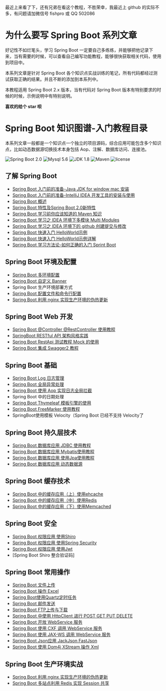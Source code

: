 最近上来看了下，还有兄弟在看这个教程，不胜荣幸，我最近上 github 的实际不多，有问题请加微信号 fishpro 或 QQ 502086
# 为什么要写 Spring Boot 系列文章

好记性不如烂笔头，学习 Spring Boot 一定要自己多练练，并能够把他记录下来，当有需要的时候，可以查看自己编写功能教程，能够很快获取相关代码，使用到项目中。

本系列文章是针对 Spring Boot 各个知识点实战训练的笔记，所有代码都经过测试获取正确的结果。并且不断的添加到本系列中。

本教程适用 Spring Boot 2.x 版本，当有代码对 Spring Boot 版本有特别要求的时候的时候，示例说明中有特别说明。

**喜欢的给个 star 呗**

# Spring Boot 知识图谱-入门教程目录

本系列文章一般都是一个知识点一个独立的项目源码，综合应用可能包含多个知识点，比如动态数据源切换技术本身包括 Aop、注解、数据库访问、连接池。

![Spring Boot 2.0](https://img.shields.io/badge/Spring%20Boot-2.0-brightgreen.svg)
![Mysql 5.6](https://img.shields.io/badge/Mysql-5.6-blue.svg)
![JDK 1.8](https://img.shields.io/badge/JDK-1.8-brightgreen.svg)
![Maven](https://img.shields.io/badge/Maven-3.5.0-yellowgreen.svg)
![license](https://img.shields.io/badge/license-MPL--2.0-blue.svg)

## 了解 Spring Boot
- [Spring Boot 入门前的准备-Java JDK for window mac 安装](https://www.cnblogs.com/fishpro/p/spring-knowledge-graph-1-window-mac-install-jdk.html)
- [Spring Boot 入门前的准备-IntelliJ IDEA 开发工具的安装与使用](https://www.cnblogs.com/fishpro/p/spring-knowledge-graph-1-java-ide.html)
- [Spring Boot 概述](https://www.cnblogs.com/fishpro/p/11135358.html)
- [Spring Boot 特性及Spring Boot 2.0新特性](https://www.cnblogs.com/fishpro/p/11135362.html)
- [Spring Boot 学习前你应该知道的 Maven 知识](https://www.cnblogs.com/fishpro/p/11140900.html)
- [Spring Boot 学习之 IDEA 环境下多模块 Multi Modules](https://www.cnblogs.com/fishpro/p/11165827.html)
- [Spring Boot 学习之 IDEA 环境下的 github 创建提交与修改](https://www.cnblogs.com/fishpro/p/11167353.html)
- [Spring Boot 快速入门 HelloWorld示例](https://www.cnblogs.com/fishpro/p/spring-boot-study-helloworld.html)
- [Spring Boot 快速入门 HelloWorld示例详解](https://www.cnblogs.com/fishpro/p/10675293.html)
- [Spring Boot 学习方法论-如何正确的入门 Sprint Boot](https://www.cnblogs.com/fishpro/p/11144008.html)

## Spring Boot 环境及配置

- [Spring Boot 多环境配置](https://www.cnblogs.com/fishpro/p/11154872.html) 
- [Spring Boot 自定义 Banner](https://www.cnblogs.com/fishpro/p/spring-boot-study-banner.html)
- Spring Boot 生产环境部署方式
- [Spring Boot 配置文件和命令行配置](https://www.cnblogs.com/fishpro/p/spring-boot-study-cfg.html)
- [Spring Boot 利用 nginx 实现生产环境的伪热更新](https://www.cnblogs.com/fishpro/p/spring-boot-study-hotstart.html)

## Spring Boot Web 开发

- [Spring Boot @Controller @RestController 使用教程](https://www.cnblogs.com/fishpro/p/spring-boot-study-restcontroller.html)
- [SpringBoot RESTful API 架构风格实践](https://www.cnblogs.com/fishpro/p/spring-boot-study-restful.html)
- [Spring Boot RestApi 测试教程 Mock 的使用](https://www.cnblogs.com/fishpro/p/spring-boot-study-resttest-mock.html)
- [Spring Boot 集成 Swagger2 教程](https://www.cnblogs.com/fishpro/p/spring-boot-study-swagger2.html)

## Spring Boot 基础

- [Spring Boot Log 日志管理](https://www.cnblogs.com/fishpro/p/11167469.html)
- [Spring Boot 全局异常处理](https://www.cnblogs.com/fishpro/p/11179688.html)
- [Spring Boot 使用 Aop 实现日志全局拦截](https://www.cnblogs.com/fishpro/p/11183086.html)
- Spring Boot 中的日期处理
- [Spring Boot Thymeleaf 模板引擎的使用](https://www.cnblogs.com/fishpro/p/11175391.html)
- [Spring Boot FreeMarker 使用教程](https://www.cnblogs.com/fishpro/p/spring-boot-study-freemarker.html)
- SpringBoot使用模板 Velocity（Spring Boot 已经不支持 Velocity了

## Spring Boot 持久层技术

- [Spring Boot 数据库应用 JDBC 使用教程](https://www.cnblogs.com/fishpro/p/spring-boot-study-jdbc.html)
- [Spring Boot 数据库应用 Mybatis使用教程](https://www.cnblogs.com/fishpro/p/spring-boot-study-mybatis.html)
- [Spring Boot 数据库应用 使用Jpa使用教程](https://www.cnblogs.com/fishpro/p/spring-boot-study-jpa.html)
- [Spring Boot 数据库应用 动态数据源](https://www.cnblogs.com/fishpro/p/spring-boot-study-dynamicdb.html)

## Spring Boot 缓存技术

- [Spring Boot 中的缓存应用（上）使用ehcache](https://www.cnblogs.com/fishpro/p/spring-boot-study-ehcache.html)
- [Spring Boot 中的缓存应用（中）使用Redis](https://www.cnblogs.com/fishpro/p/spring-boot-study-redis.html)
- [Spring Boot 中的缓存应用（下）使用Memcached](https://www.cnblogs.com/fishpro/p/spring-boot-study-memcached.html)


## Spring Boot 安全

- [Spring Boot 权限应用 使用Shiro](https://www.cnblogs.com/fishpro/p/spring-boot-study-study.html)
- [Spring Boot 权限应用 使用Spring Security](https://www.cnblogs.com/fishpro/p/spring-boot-study-securing.html)
- [Spring Boot 权限应用 使用Jwt](https://www.cnblogs.com/fishpro/p/spring-boot-study-jwt.html)
- [Spring Boot Shiro 整合验证码]

## Spring Boot 常用操作

- [Spring Boot 文件上传](https://www.cnblogs.com/fishpro/p/spring-boot-study-upload.html)
- [Spring Boot 操作 Excel](https://www.cnblogs.com/fishpro/p/spring-boot-study-excel.html)
- [Spring Boot使用Quartz定时任务](https://www.cnblogs.com/fishpro/p/spring-boot-study-quartz.html)
- [Spring Boot 邮件发送](https://www.cnblogs.com/fishpro/p/spring-boot-study-sendemail.html)
- [Spring Boot FTP上传与下载](https://www.cnblogs.com/fishpro/p/spring-boot-study-ftpclient.html)
- [Spring Boot 中使用 HttpClient 进行 POST GET PUT DELETE](https://www.cnblogs.com/fishpro/p/spring-boot-study-httpclient.html)
- [Spring Boot 开放 WebService 服务](https://www.cnblogs.com/fishpro/p/spring-boot-study-webservice.html)
- [Spring Boot 使用 CXF 调用 WebService 服务](https://www.cnblogs.com/fishpro/p/spring-boot-study-cxfclient.html)
- [Spring Boot 使用 JAX-WS 调用 WebService 服务](https://www.cnblogs.com/fishpro/p/spring-boot-study-webservicejaxws.html)
- [Spring Boot Json应用 JackJson FastJson](https://www.cnblogs.com/fishpro/p/spring-boot-study-jackjson.html)
- [Spring Boot 使用 Dom4j XStream 操作 Xml](https://www.cnblogs.com/fishpro/p/spring-boot-study-xml.html)

## Spring Boot 生产环境实战

- [Spring Boot 利用 nginx 实现生产环境的伪热更新](https://www.cnblogs.com/fishpro/p/spring-boot-study-hotstart.html)
- [Spring Boot 多站点利用 Redis 实现 Session 共享](https://www.cnblogs.com/fishpro/p/spring-boot-study-sharedsession.html)

